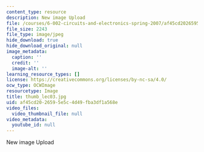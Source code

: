 ```yaml
---
content_type: resource
description: New image Upload
file: /courses/6-002-circuits-and-electronics-spring-2007/af45cd2026595e5c4d49fba3df1a568e_thumb_lec03.jpg
file_size: 2243
file_type: image/jpeg
hide_download: true
hide_download_original: null
image_metadata:
  caption: ''
  credit: ''
  image-alt: ''
learning_resource_types: []
license: https://creativecommons.org/licenses/by-nc-sa/4.0/
ocw_type: OCWImage
resourcetype: Image
title: thumb_lec03.jpg
uid: af45cd20-2659-5e5c-4d49-fba3df1a568e
video_files:
  video_thumbnail_file: null
video_metadata:
  youtube_id: null
---
```

New image Upload